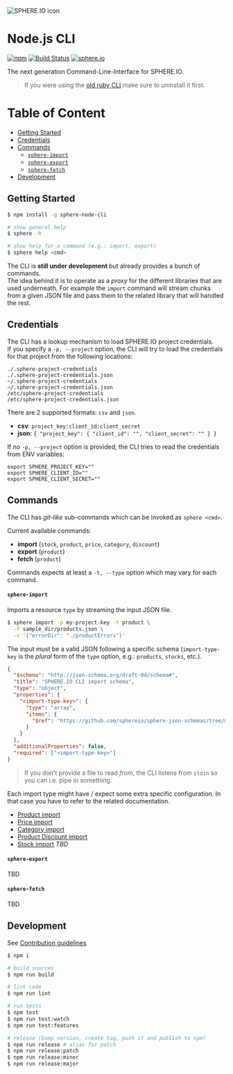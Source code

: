 ![SPHERE.IO icon](https://admin.sphere.io/assets/images/sphere_logo_rgb_long.png)

# Node.js CLI

[![npm](https://img.shields.io/npm/v/sphere-node-cli.svg)](https://www.npmjs.com/package/sphere-node-cli) [![Build Status](https://travis-ci.org/sphereio/sphere-node-cli.svg?branch=master)](https://travis-ci.org/sphereio/sphere-node-cli) [![sphere.io](https://img.shields.io/badge/api-%7B%22name%22:%20%22sphere.io%22%7D-yellow.svg?style=flat)](http://dev.sphere.io)

The next generation Command-Line-Interface for SPHERE.IO.

> If you were using the [old ruby CLI](https://github.com/sphereio/sphere-cli) make sure to uninstall it first.

# Table of Content

- [Getting Started](#getting-started)
- [Credentials](#credentials)
- [Commands](#commands)
  - [`sphere-import`](#sphere-import)
  - [`sphere-export`](#sphere-export)
  - [`sphere-fetch`](#sphere-fetch)
- [Development](#development)

## Getting Started

```bash
$ npm install -g sphere-node-cli

# show general help
$ sphere -h

# show help for a command (e.g.: import, export)
$ sphere help <cmd>
```

The CLI is **still under development** but already provides a bunch of commands.<br/>
The idea behind it is to operate as a _proxy_ for the different libraries that are used underneath. For example the `import` command will stream chunks from a given JSON file and pass them to the related library that will handled the rest.


## Credentials

The CLI has a lookup mechanism to load SPHERE.IO project credentials.<br/>
If you specify a `-p, --project` option, the CLI will try to load the credentials for that project from the following locations:

```
./.sphere-project-credentials
./.sphere-project-credentials.json
~/.sphere-project-credentials
~/.sphere-project-credentials.json
/etc/sphere-project-credentials
/etc/sphere-project-credentials.json
```

There are 2 supported formats: `csv` and `json`.

- **csv**: `project_key:client_id:client_secret`
- **json**: `{ "project_key": { "client_id": "", "client_secret": "" } }`

If no `-p, --project` option is provided, the CLI tries to read the credentials from ENV variables:

```
export SPHERE_PROJECT_KEY=""
export SPHERE_CLIENT_ID=""
export SPHERE_CLIENT_SECRET=""
```

## Commands

The CLI has _git-like_ sub-commands which can be invoked as `sphere <cmd>`.

Current available commands:

- **import** (`stock`, `product`, `price`, `category`, `discount`)
- **export** (`product`)
- **fetch** (`product`)

Commands expects at least a `-t, --type` option which may vary for each command.

#### `sphere-import`

Imports a resource `type` by streaming the input JSON file.

```bash
$ sphere import -p my-project-key -t product \
  -f sample_dir/products.json \
  -c '{"errorDir": "./productErrors"}'
```

The input must be a valid JSON following a specific schema (`import-type-key` is the _plural_ form of the `type` option, e.g.: `products`, `stocks`, etc.).

```json
{
  "$schema": "http://json-schema.org/draft-04/schema#",
  "title": "SPHERE.IO CLI import schema",
  "type": "object",
  "properties": {
    "<import-type-key>": {
      "type": "array",
      "items": {
        "$ref": "https://github.com/sphereio/sphere-json-schemas/tree/master/schema"
      }
    }
  },
  "additionalProperties": false,
  "required": ["<import-type-key>"]
}
```

> If you don't provide a file to read _from_, the CLI listens from `stdin` so you can i.e. pipe in something.


Each import type might have / expect some extra specific configuration. In that case you have to refer to the related documentation.

- [Product import](https://github.com/sphereio/sphere-product-import/wiki/Product-Importer)
- [Price import](https://github.com/sphereio/sphere-product-import/wiki/Price-Importer)
- [Category import](https://github.com/sphereio/sphere-category-sync#json-format)
- [Product Discount import](https://github.com/sphereio/sphere-product-import/wiki/Product-Discounts-Importer)
- [Stock import]() _TBD_

#### `sphere-export`

TBD

#### `sphere-fetch`

TBD

## Development

See [Contribution guidelines](CONTRIBUTING.md)

```bash
$ npm i

# build sources
$ npm run build

# lint code
$ npm run lint

# run tests
$ npm test
$ npm run test:watch
$ npm run test:features

# release (bump version, create tag, push it and publish to npm)
$ npm run release # alias for patch
$ npm run release:patch
$ npm run release:minor
$ npm run release:major
```
